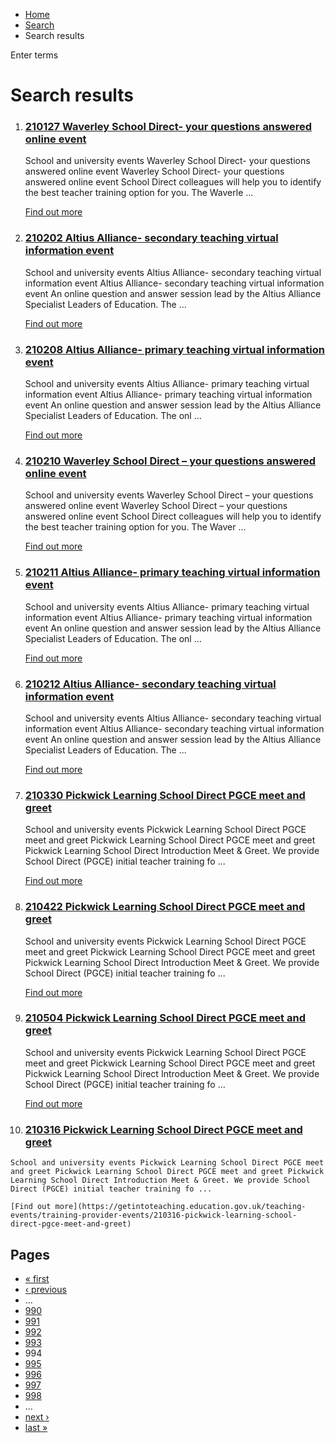 *   [Home](/)
*   [Search](/search)
*   Search results

Enter terms 

Search results
==============

1.  ### [210127 Waverley School Direct- your questions answered online event](https://getintoteaching.education.gov.uk/teaching-events/training-provider-events/210127-waverley-school-direct-your-questions-answered-online-event)
    
    School and university events Waverley School Direct- your questions answered online event Waverley School Direct- your questions answered online event School Direct colleagues will help you to identify the best teacher training option for you. The Waverle ...
    
    [Find out more](https://getintoteaching.education.gov.uk/teaching-events/training-provider-events/210127-waverley-school-direct-your-questions-answered-online-event)
    
2.  ### [210202 Altius Alliance- secondary teaching virtual information event](https://getintoteaching.education.gov.uk/teaching-events/training-provider-events/210202-altius-alliance-secondary-teaching-virtual-information-event)
    
    School and university events Altius Alliance- secondary teaching virtual information event Altius Alliance- secondary teaching virtual information event An online question and answer session lead by the Altius Alliance Specialist Leaders of Education. The ...
    
    [Find out more](https://getintoteaching.education.gov.uk/teaching-events/training-provider-events/210202-altius-alliance-secondary-teaching-virtual-information-event)
    
3.  ### [210208 Altius Alliance- primary teaching virtual information event](https://getintoteaching.education.gov.uk/teaching-events/training-provider-events/210208-altius-alliance-primary-teaching-virtual-information-event)
    
    School and university events Altius Alliance- primary teaching virtual information event Altius Alliance- primary teaching virtual information event An online question and answer session lead by the Altius Alliance Specialist Leaders of Education. The onl ...
    
    [Find out more](https://getintoteaching.education.gov.uk/teaching-events/training-provider-events/210208-altius-alliance-primary-teaching-virtual-information-event)
    
4.  ### [210210 Waverley School Direct – your questions answered online event](https://getintoteaching.education.gov.uk/teaching-events/training-provider-events/210210-waverley-school-direct-%E2%80%93-your-questions-answered-online-event)
    
    School and university events Waverley School Direct – your questions answered online event Waverley School Direct – your questions answered online event School Direct colleagues will help you to identify the best teacher training option for you. The Waver ...
    
    [Find out more](https://getintoteaching.education.gov.uk/teaching-events/training-provider-events/210210-waverley-school-direct-%E2%80%93-your-questions-answered-online-event)
    
5.  ### [210211 Altius Alliance- primary teaching virtual information event](https://getintoteaching.education.gov.uk/teaching-events/training-provider-events/210211-altius-alliance-primary-teaching-virtual-information-event)
    
    School and university events Altius Alliance- primary teaching virtual information event Altius Alliance- primary teaching virtual information event An online question and answer session lead by the Altius Alliance Specialist Leaders of Education. The onl ...
    
    [Find out more](https://getintoteaching.education.gov.uk/teaching-events/training-provider-events/210211-altius-alliance-primary-teaching-virtual-information-event)
    
6.  ### [210212 Altius Alliance- secondary teaching virtual information event](https://getintoteaching.education.gov.uk/teaching-events/training-provider-events/210212-altius-alliance-secondary-teaching-virtual-information-event)
    
    School and university events Altius Alliance- secondary teaching virtual information event Altius Alliance- secondary teaching virtual information event An online question and answer session lead by the Altius Alliance Specialist Leaders of Education. The ...
    
    [Find out more](https://getintoteaching.education.gov.uk/teaching-events/training-provider-events/210212-altius-alliance-secondary-teaching-virtual-information-event)
    
7.  ### [210330 Pickwick Learning School Direct PGCE meet and greet](https://getintoteaching.education.gov.uk/teaching-events/training-provider-events/210330-pickwick-learning-school-direct-pgce-meet-and-greet)
    
    School and university events Pickwick Learning School Direct PGCE meet and greet Pickwick Learning School Direct PGCE meet and greet Pickwick Learning School Direct Introduction Meet & Greet. We provide School Direct (PGCE) initial teacher training fo ...
    
    [Find out more](https://getintoteaching.education.gov.uk/teaching-events/training-provider-events/210330-pickwick-learning-school-direct-pgce-meet-and-greet)
    
8.  ### [210422 Pickwick Learning School Direct PGCE meet and greet](https://getintoteaching.education.gov.uk/teaching-events/training-provider-events/210422-pickwick-learning-school-direct-pgce-meet-and-greet)
    
    School and university events Pickwick Learning School Direct PGCE meet and greet Pickwick Learning School Direct PGCE meet and greet Pickwick Learning School Direct Introduction Meet & Greet. We provide School Direct (PGCE) initial teacher training fo ...
    
    [Find out more](https://getintoteaching.education.gov.uk/teaching-events/training-provider-events/210422-pickwick-learning-school-direct-pgce-meet-and-greet)
    
9.  ### [210504 Pickwick Learning School Direct PGCE meet and greet](https://getintoteaching.education.gov.uk/teaching-events/training-provider-events/210504-pickwick-learning-school-direct-pgce-meet-and-greet)
    
    School and university events Pickwick Learning School Direct PGCE meet and greet Pickwick Learning School Direct PGCE meet and greet Pickwick Learning School Direct Introduction Meet & Greet. We provide School Direct (PGCE) initial teacher training fo ...
    
    [Find out more](https://getintoteaching.education.gov.uk/teaching-events/training-provider-events/210504-pickwick-learning-school-direct-pgce-meet-and-greet)
    
10.  ### [210316 Pickwick Learning School Direct PGCE meet and greet](https://getintoteaching.education.gov.uk/teaching-events/training-provider-events/210316-pickwick-learning-school-direct-pgce-meet-and-greet)
    
    School and university events Pickwick Learning School Direct PGCE meet and greet Pickwick Learning School Direct PGCE meet and greet Pickwick Learning School Direct Introduction Meet & Greet. We provide School Direct (PGCE) initial teacher training fo ...
    
    [Find out more](https://getintoteaching.education.gov.uk/teaching-events/training-provider-events/210316-pickwick-learning-school-direct-pgce-meet-and-greet)
    

Pages
-----

*   [« first](/search/site "Go to first page")
*   [‹ previous](/search/site?page=992 "Go to previous page")
*   …
*   [990](/search/site?page=989 "Go to page 990")
*   [991](/search/site?page=990 "Go to page 991")
*   [992](/search/site?page=991 "Go to page 992")
*   [993](/search/site?page=992 "Go to page 993")
*   994
*   [995](/search/site?page=994 "Go to page 995")
*   [996](/search/site?page=995 "Go to page 996")
*   [997](/search/site?page=996 "Go to page 997")
*   [998](/search/site?page=997 "Go to page 998")
*   …
*   [next ›](/search/site?page=994 "Go to next page")
*   [last »](/search/site?page=1032 "Go to last page")